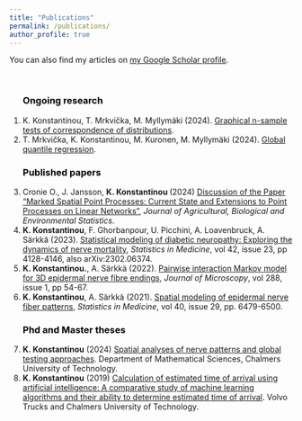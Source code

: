 ```yaml
---
title: "Publications"
permalink: /publications/
author_profile: true
---
```


You can also find my articles on <a href="https://scholar.google.com/citations?user=jEDh_u4AAAAJ&hl=en">my Google Scholar profile</a>.</div>
<ol>
<br>
<b><font color="black"><h3>Ongoing research</h3></font></b>
<li> K. Konstantinou, T. Mrkvička, M. Myllymäki (2024). <a href="https://arxiv.org/abs/2403.01838">Graphical n-sample tests of correspondence of distributions</a>.
<li> T. Mrkvička, K. Konstantinou, M. Kuronen, M. Myllymäki (2024). <a href="https://arxiv.org/abs/2309.04746">Global quantile regression</a>.

 <b><font color="black"><h3>Published papers</h3> </font></b>
 <li> Cronie O.,  J. Jansson, <b> K. Konstantinou </b> (2024) <a href="https://link.springer.com/article/10.1007/s13253-024-00606-0">Discussion of the Paper “Marked Spatial Point Processes: Current State and Extensions to Point Processes on Linear Networks”</a>, <i>Journal of Agricultural, Biological and Environmental Statistics</i>.
 <li><b>K. Konstantinou</b>, F. Ghorbanpour, U. Picchini, A. Loavenbruck, A. Särkkä (2023). <a href="http://doi.org/10.1002/sim.9851">Statistical modeling of diabetic neuropathy: Exploring the dynamics of nerve mortality</a>, <i>Statistics in Medicine</i>, vol 42, issue 23, pp 4128-4146, also arXiv:2302.06374.
 <li><b>K. Konstantinou.</b>, A. Särkkä (2022). <a href="https://onlinelibrary.wiley.com/doi/10.1111/jmi.13142">Pairwise interaction Markov model for 3D epidermal nerve fibre endings</a>, <i>Journal of Microscopy</i>, vol 288, issue 1, pp 54-67.
 <li><b>K. Konstantinou</b>, A. Särkkä (2021). <a href="https://onlinelibrary.wiley.com/doi/full/10.1002/sim.9194">Spatial modeling of epidermal nerve fiber patterns</a>, <i>Statistics in Medicine</i>, vol 40,  issue 29, pp. 6479-6500.

   
<b><font color="black"><h3>Phd and Master theses</h3></font></b>
<li><b>K. Konstantinou</b> (2024) <a href="https://research.chalmers.se/publication/541035/file/541035_Fulltext.pdf">Spatial analyses of nerve patterns and global testing approaches</a>. Department of Mathematical Sciences, Chalmers University of Technology.
<li><b>K. Konstantinou</b> (2019) <a href="https://odr.chalmers.se/server/api/core/bitstreams/33b3055b-95f8-4c93-9d5e-de941c535b19/content">Calculation of estimated time of arrival using artificial intelligence: A comparative study of machine learning algorithms and their ability to determine estimated time of arrival</a>. Volvo Trucks and Chalmers University of Technology.
<ol>
  





